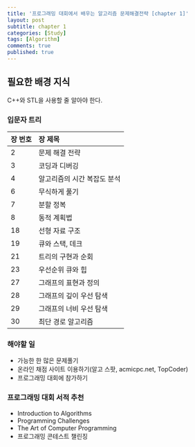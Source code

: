 ```yaml
---
title: '프로그래밍 대회에서 배우는 알고리즘 문제해결전략 [chapter 1]'
layout: post
subtitle: chapter 1
categories: [Study]
tags: [Algorithm]
comments: true
published: true
---
```

## 필요한 배경 지식
C++와 STL을 사용할 줄 알아야 한다.

### 입문자 트리
| 장 번호 | 장 제목 |  
| :-- | :--- |  
| 2 | 문제 해결 전략 |  
| 3 | 코딩과 디버깅 |  
| 4 | 알고리즘의 시간 복잡도 분석 |  
| 6 | 무식하게 풀기 |  
| 7 | 분할 정복 |  
| 8 | 동적 계획법 |  
| 18 | 선형 자료 구조 |  
| 19 | 큐와 스택, 데크 |  
| 21 | 트리의 구현과 순회 |  
| 23 | 우선순위 큐와 힙 |  
| 27 | 그래프의 표현과 정의 |  
| 28 | 그래프의 깊이 우선 탐색 |  
| 29 | 그래프의 너비 우선 탐색 |  
| 30 | 최단 경로 알고리즘 |  

### 해야할 일
- 가능한 한 많은 문제풀기
- 온라인 채점 사이트 이용하기(알고 스팟, acmicpc.net, TopCoder)
- 프로그래밍 대회에 참가하기

### 프로그래밍 대회 서적 추천
- Introduction to Algorithms
- Programming Challenges
- The Art of Computer Programming
- 프로그래밍 콘테스트 챌린징
